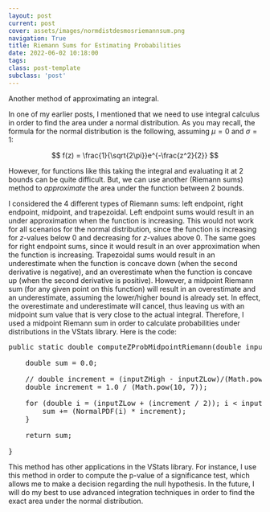 ```yaml
---
layout: post
current: post
cover: assets/images/normdistdesmosriemannsum.png
navigation: True
title: Riemann Sums for Estimating Probabilities
date: 2022-06-02 10:18:00
tags:
class: post-template
subclass: 'post'
---
```


Another method of approximating an integral. 

In one of my earlier posts, I mentioned that we need to use integral calculus in order to find the area under a normal distribution. As you may recall, the formula for the normal distribution is the following, assuming $\mu=0$ and $\sigma=1$: 

$$
f(z) = \frac{1}{\sqrt{2\pi}}e^{-\frac{z^2}{2}}
$$

However, for functions like this taking the integral and evaluating it at $2$ bounds can be quite difficult. But, we can use another (Riemann sums) method to <i>approximate</i> the area under the function between $2$ bounds. 

I considered the $4$ different types of Riemann sums: left endpoint, right endpoint, midpoint, and trapezoidal. Left endpoint sums would result in an under approximation when the function is increasing. This would not work for all scenarios for the normal distribution, since the function is increasing for $z$-values below $0$ and decreasing for $z$-values above $0$. The same goes for right endpoint sums, since it would result in an over approximation when the function is increasing. Trapezoidal sums would result in an underestimate when the function is concave down (when the second derivative is negative), and an overestimate when the function is concave up (when the second derivative is positive). However, a midpoint Riemann sum (for any given point on this function) will result in an overestimate and an underestimate, assuming the lower/higher bound is already set. In effect, the overestimate and underestimate will cancel, thus leaving us with an midpoint sum value that is very close to the actual integral. Therefore, I used a midpoint Riemann sum in order to calculate probabilities under distributions in the VStats library. Here is the code: 

<pre class="s-code-block language-java">
public static double computeZProbMidpointRiemann(double inputZLow, double inputZHigh) {

    double sum = 0.0;

    // double increment = (inputZHigh - inputZLow)/(Math.pow(10, 7));
    double increment = 1.0 / (Math.pow(10, 7));

    for (double i = (inputZLow + (increment / 2)); i < inputZHigh; i += increment) {
        sum += (NormalPDF(i) * increment);
    }

    return sum;

}
</pre>

This method has other applications in the VStats library. For instance, I use this method in order to compute the p-value of a significance test, which allows me to make a decision regarding the null hypothesis. In the future, I will do my best to use advanced integration techniques in order to find the exact area under the normal distribution. 